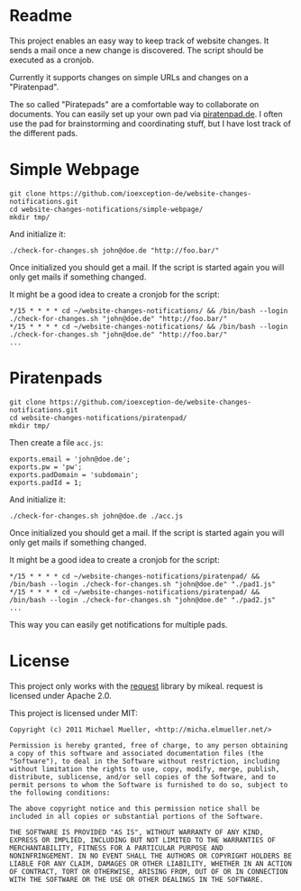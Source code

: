 # Readme

This project enables an easy way to keep track of website changes.
It sends a mail once a new change is discovered. The script should be executed 
as a cronjob.

Currently it supports changes on simple URLs and changes on a "Piratenpad".

The so called "Piratepads" are a comfortable way to collaborate on documents. 
You can easily set up your own pad via [piratenpad.de](http://piratenpad.de).
I often use the pad for brainstorming and coordinating stuff, but I have lost
track of the different pads.


# Simple Webpage

	git clone https://github.com/ioexception-de/website-changes-notifications.git
	cd website-changes-notifications/simple-webpage/
	mkdir tmp/

And initialize it:

	./check-for-changes.sh john@doe.de "http://foo.bar/"

Once initialized you should get a mail. If the script is started again 
you will only get mails if something changed. 

It might be a good idea to create a cronjob for the script:

	*/15 * * * * cd ~/website-changes-notifications/ && /bin/bash --login ./check-for-changes.sh "john@doe.de" "http://foo.bar/" 
	*/15 * * * * cd ~/website-changes-notifications/ && /bin/bash --login ./check-for-changes.sh "john@doe.de" "http://foo.bar/" 
	...

# Piratenpads


	git clone https://github.com/ioexception-de/website-changes-notifications.git
	cd website-changes-notifications/piratenpad/
	mkdir tmp/

Then create a file `acc.js`:

	exports.email = 'john@doe.de';
	exports.pw = 'pw';
	exports.padDomain = 'subdomain';
	exports.padId = 1;
	
And initialize it:

	./check-for-changes.sh john@doe.de ./acc.js
	
Once initialized you should get a mail. If the script is started again 
you will only get mails if something changed. 

It might be a good idea to create a cronjob for the script:

	*/15 * * * * cd ~/website-changes-notifications/piratenpad/ && /bin/bash --login ./check-for-changes.sh "john@doe.de" "./pad1.js" 
	*/15 * * * * cd ~/website-changes-notifications/piratenpad/ && /bin/bash --login ./check-for-changes.sh "john@doe.de" "./pad2.js" 
	...
	
This way you can easily get notifications for multiple pads.
		

# License

This project only works with the [request](https://github.com/mikeal/request) library 
by mikeal. request is licensed under Apache 2.0. 

This project is licensed under MIT:

	Copyright (c) 2011 Michael Mueller, <http://micha.elmueller.net/>
	
	Permission is hereby granted, free of charge, to any person obtaining
	a copy of this software and associated documentation files (the
	"Software"), to deal in the Software without restriction, including
	without limitation the rights to use, copy, modify, merge, publish,
	distribute, sublicense, and/or sell copies of the Software, and to
	permit persons to whom the Software is furnished to do so, subject to
	the following conditions:

	The above copyright notice and this permission notice shall be
	included in all copies or substantial portions of the Software.

	THE SOFTWARE IS PROVIDED "AS IS", WITHOUT WARRANTY OF ANY KIND,
	EXPRESS OR IMPLIED, INCLUDING BUT NOT LIMITED TO THE WARRANTIES OF
	MERCHANTABILITY, FITNESS FOR A PARTICULAR PURPOSE AND
	NONINFRINGEMENT. IN NO EVENT SHALL THE AUTHORS OR COPYRIGHT HOLDERS BE
	LIABLE FOR ANY CLAIM, DAMAGES OR OTHER LIABILITY, WHETHER IN AN ACTION
	OF CONTRACT, TORT OR OTHERWISE, ARISING FROM, OUT OF OR IN CONNECTION
	WITH THE SOFTWARE OR THE USE OR OTHER DEALINGS IN THE SOFTWARE.
